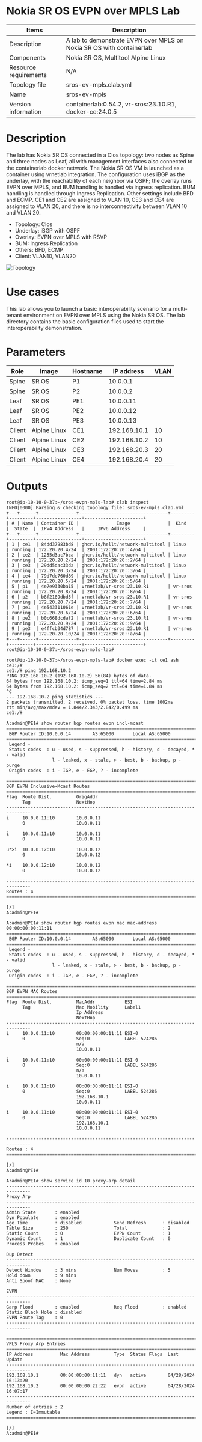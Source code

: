 # Nokia SR OS EVPN over MPLS Lab
| Items | Description |
| --- | --- |
| Description | A lab to demonstrate EVPN over MPLS on Nokia SR OS with containerlab |
| Components | Nokia SR OS, Multitool Alpine Linux |
| Resource requirements | N/A |
| Topology file | sros-ev-mpls.clab.yml |
| Name | sros-ev-mpls |
| Version information | containerlab:0.54.2, vr-sros:23.10.R1, docker-ce:24.0.5 |

# Description
The lab has Nokia SR OS connected in a Clos topology: two nodes as Spine and three nodes as Leaf, all with management interfaces also connected to the containerlab docker network.
The Nokia SR OS VM is launched as a container using vrnetlab integration.
The configuration uses iBGP as the underlay, with the reachability of each neighbor via OSPF; the overlay runs EVPN over MPLS, and BUM handling is handled via ingress replication.
BUM handling is handled through Ingress Replication. Other settings include BFD and ECMP.
CE1 and CE2 are assigned to VLAN 10, CE3 and CE4 are assigned to VLAN 20, and there is no interconnectivity between VLAN 10 and VLAN 20.

- Topology: Clos
- Underlay: iBGP with OSPF
- Overlay: EVPN over MPLS with RSVP
- BUM: Ingress Replication
- Others: BFD, ECMP
- Client: VLAN10, VLAN20

![Topology](images/topology.png)

# Use cases
This lab allows you to launch a basic interoperability scenario for a multi-tenant environment on EVPN over MPLS using the Nokia SR OS.
The lab directory contains the basic configuration files used to start the interoperability demonstration.

# Parameters
| Role | Image | Hostname | IP address | VLAN |
| --- | --- | --- | --- | --- |
| Spine | SR OS | P1 | 10.0.0.1 | |
| Spine | SR OS | P2 | 10.0.0.2 | |
| Leaf | SR OS | PE1 | 10.0.0.11 | |
| Leaf | SR OS | PE2 | 10.0.0.12 | |
| Leaf | SR OS | PE3 | 10.0.0.13 | |
| Client | Alpine Linux | CE1 | 192.168.10.1 | 10 |
| Client | Alpine Linux | CE2 | 192.168.10.2 | 10 |
| Client | Alpine Linux | CE3 | 192.168.20.3 | 20 |
| Client | Alpine Linux | CE4 | 192.168.20.4 | 20 |

# Outputs
```
root@ip-10-10-0-37:~/sros-evpn-mpls-lab# clab inspect
INFO[0000] Parsing & checking topology file: sros-ev-mpls.clab.yml 
+---+------+--------------+---------------------------------+---------+---------+-----------------+----------------------+
| # | Name | Container ID |              Image              |  Kind   |  State  |  IPv4 Address   |     IPv6 Address     |
+---+------+--------------+---------------------------------+---------+---------+-----------------+----------------------+
| 1 | ce1  | 84dd37983bd8 | ghcr.io/hellt/network-multitool | linux   | running | 172.20.20.4/24  | 2001:172:20:20::4/64 |
| 2 | ce2  | 1255d3ac7bca | ghcr.io/hellt/network-multitool | linux   | running | 172.20.20.2/24  | 2001:172:20:20::2/64 |
| 3 | ce3  | 29dd5dac33da | ghcr.io/hellt/network-multitool | linux   | running | 172.20.20.3/24  | 2001:172:20:20::3/64 |
| 4 | ce4  | 79d7de760d89 | ghcr.io/hellt/network-multitool | linux   | running | 172.20.20.5/24  | 2001:172:20:20::5/64 |
| 5 | p1   | 4e7e9330ba15 | vrnetlab/vr-sros:23.10.R1       | vr-sros | running | 172.20.20.8/24  | 2001:172:20:20::8/64 |
| 6 | p2   | b8f2189dbd5f | vrnetlab/vr-sros:23.10.R1       | vr-sros | running | 172.20.20.7/24  | 2001:172:20:20::7/64 |
| 7 | pe1  | 4e543311061e | vrnetlab/vr-sros:23.10.R1       | vr-sros | running | 172.20.20.6/24  | 2001:172:20:20::6/64 |
| 8 | pe2  | b0c668dcdaf2 | vrnetlab/vr-sros:23.10.R1       | vr-sros | running | 172.20.20.9/24  | 2001:172:20:20::9/64 |
| 9 | pe3  | e4ffcb34d787 | vrnetlab/vr-sros:23.10.R1       | vr-sros | running | 172.20.20.10/24 | 2001:172:20:20::a/64 |
+---+------+--------------+---------------------------------+---------+---------+-----------------+----------------------+
root@ip-10-10-0-37:~/sros-evpn-mpls-lab# 
```
```
root@ip-10-10-0-37:~/sros-evpn-mpls-lab# docker exec -it ce1 ash
ce1:/# 
ce1:/# ping 192.168.10.2
PING 192.168.10.2 (192.168.10.2) 56(84) bytes of data.
64 bytes from 192.168.10.2: icmp_seq=1 ttl=64 time=2.84 ms
64 bytes from 192.168.10.2: icmp_seq=2 ttl=64 time=1.84 ms
^C
--- 192.168.10.2 ping statistics ---
2 packets transmitted, 2 received, 0% packet loss, time 1002ms
rtt min/avg/max/mdev = 1.844/2.343/2.842/0.499 ms
ce1:/# 
```
```
A:admin@PE1# show router bgp routes evpn incl-mcast
===============================================================================
 BGP Router ID:10.0.0.14        AS:65000       Local AS:65000      
===============================================================================
 Legend -
 Status codes  : u - used, s - suppressed, h - history, d - decayed, * - valid
                 l - leaked, x - stale, > - best, b - backup, p - purge
 Origin codes  : i - IGP, e - EGP, ? - incomplete

===============================================================================
BGP EVPN Inclusive-Mcast Routes
===============================================================================
Flag  Route Dist.         OrigAddr
      Tag                 NextHop
-------------------------------------------------------------------------------
i     10.0.0.11:10        10.0.0.11
      0                   10.0.0.11

i     10.0.0.11:10        10.0.0.11
      0                   10.0.0.11

u*>i  10.0.0.12:10        10.0.0.12
      0                   10.0.0.12

*i    10.0.0.12:10        10.0.0.12
      0                   10.0.0.12

-------------------------------------------------------------------------------
Routes : 4
===============================================================================

[/]
A:admin@PE1# 
```
```
A:admin@PE1# show router bgp routes evpn mac mac-address 00:00:00:00:11:11
===============================================================================
 BGP Router ID:10.0.0.14        AS:65000       Local AS:65000      
===============================================================================
 Legend -
 Status codes  : u - used, s - suppressed, h - history, d - decayed, * - valid
                 l - leaked, x - stale, > - best, b - backup, p - purge
 Origin codes  : i - IGP, e - EGP, ? - incomplete

===============================================================================
BGP EVPN MAC Routes
===============================================================================
Flag  Route Dist.         MacAddr           ESI
      Tag                 Mac Mobility      Label1
                          Ip Address        
                          NextHop           
-------------------------------------------------------------------------------
i     10.0.0.11:10        00:00:00:00:11:11 ESI-0
      0                   Seq:0             LABEL 524286
                          n/a
                          10.0.0.11

i     10.0.0.11:10        00:00:00:00:11:11 ESI-0
      0                   Seq:0             LABEL 524286
                          n/a
                          10.0.0.11

i     10.0.0.11:10        00:00:00:00:11:11 ESI-0
      0                   Seq:0             LABEL 524286
                          192.168.10.1
                          10.0.0.11

i     10.0.0.11:10        00:00:00:00:11:11 ESI-0
      0                   Seq:0             LABEL 524286
                          192.168.10.1
                          10.0.0.11

-------------------------------------------------------------------------------
Routes : 4
===============================================================================

[/]
A:admin@PE1# 
```
```
A:admin@PE1# show service id 10 proxy-arp detail
-------------------------------------------------------------------------------
Proxy Arp
-------------------------------------------------------------------------------
Admin State       : enabled             
Dyn Populate      : enabled             
Age Time          : disabled            Send Refresh      : disabled
Table Size        : 250                 Total             : 2
Static Count      : 0                   EVPN Count        : 1
Dynamic Count     : 1                   Duplicate Count   : 0
Process Probes    : enabled             

Dup Detect
-------------------------------------------------------------------------------
Detect Window     : 3 mins              Num Moves         : 5
Hold down         : 9 mins              
Anti Spoof MAC    : None

EVPN
-------------------------------------------------------------------------------
Garp Flood        : enabled             Req Flood         : enabled
Static Black Hole : disabled            
EVPN Route Tag    : 0                   
-------------------------------------------------------------------------------

===============================================================================
VPLS Proxy Arp Entries
===============================================================================
IP Address          Mac Address         Type  Status Flags  Last Update
-------------------------------------------------------------------------------
192.168.10.1        00:00:00:00:11:11   dyn   active        04/28/2024 16:13:20
192.168.10.2        00:00:00:00:22:22   evpn  active        04/28/2024 16:07:17
-------------------------------------------------------------------------------
Number of entries : 2
Legend : I=Immutable
===============================================================================

[/]
A:admin@PE1# 
```
